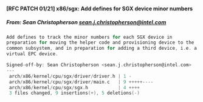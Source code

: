 #### [RFC PATCH 01/21] x86/sgx: Add defines for SGX device minor numbers
##### From: Sean Christopherson <sean.j.christopherson@intel.com>

```c
Add defines to track the minor numbers for each SGX device in
preparation for moving the helper code and provisioning device to the
common subsystem, and in preparation for adding a third device, i.e. a
virtual EPC device.

Signed-off-by: Sean Christopherson <sean.j.christopherson@intel.com>
---
 arch/x86/kernel/cpu/sgx/driver/driver.h | 1 -
 arch/x86/kernel/cpu/sgx/driver/main.c   | 9 +++++----
 arch/x86/kernel/cpu/sgx/sgx.h           | 4 ++++
 3 files changed, 9 insertions(+), 5 deletions(-)

```
